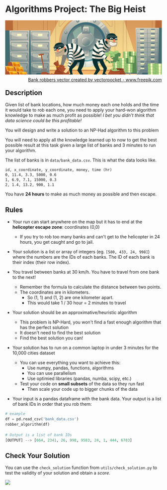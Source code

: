 # Algorithms Project: The Big Heist

![bank robbers](./assets/bank-robbers.jpg)
<p style="text-align:right;line-height:0;"><a href='https://www.freepik.com/vectors/background'>Bank robbers vector created by vectorpocket - www.freepik.com</a></p>

## Description

Given list of bank locations, how much money each one holds and the time it would take to rob each one, you need to apply your hard-won algorithm knowledge to make as much profit as possible! _I bet you didn't think that data science could be this profitable!_

You will design and write a solution to an NP-Had algorithm to this problem

You will need to apply all the knowledge learned up to now to get the best possible result at this task given a large list of banks and 3 minutes to run your algorithm.

The list of banks is in `data/bank_data.csv`. This is what the data looks like.

```csv
id, x_coordinate, y_coordinate, money, time (hr)
0, 11.4, 3.3, 5000, 0.6
1, 6.9, 7.1, 15000, 0.3
2, 1.4, 13.2, 900, 1.1
```

You have **24 hours** to make as much money as possible and then escape.

## Rules

- Your run can start anywhere on the map but it has to end at the **helicopter escape zone**: coordinates (0,0)
    - If you try to rob too many banks and can't get to the helicopter in 24 hours, you get caught and go to jail.

- Your solution is a list or array of integers (eg. `[580, 433, 24, 998]`) where the numbers are the IDs of each banks. The ID of each bank is their index (their row index).

- You travel between banks at 30 km/h. You have to travel from one bank to the next!
    - Remember the formula to calculate the distance between two points.
    - The coordinates are in kilometers.
        - So (1, 1) and (1, 2) are one kilometer apart. 
        - This would take 1 / 30 hour = 2 minutes to travel

- Your solution should be an approximative/heuristic algorithm
    - This problem is NP-Hard, you won't find a fast enough algorithm that has the perfect solution
    - It doesn't need to find the best solution
    - Find the best solution you can!

- Your solution has to run on a common laptop in under 3 minutes for the 10,000 cities dataset
    - You can use everything you want to achieve this:
        - Use numpy, pandas, functions, algorithms
        - You can use parallelism
        - Use optimied libraries (pandas, numba, scipy, etc.)
    - Test your code on **small subsets** of the data so they run fast
        - Then scale your code up to bigger chunks of the data

- Your input is a pandas dataframe with the bank data. Your output is a list of bank IDs in order that you rob them:

```python
# example
df = pd.read_csv('bank_data.csv')
robber_algorithm(df)

# Output is a list of bank IDs
[OUTPUT] --> [664, 2341, 26, 998, 9583, 24, 1, 444, 6783]
```

## Check Your Solution

You can use the `check_solution` function from `utils/check_solution.py` to test the validity of your solution and obtain a _score_.

![](https://media2.giphy.com/media/l41K160KBZgAxhhG8/200.gif)
